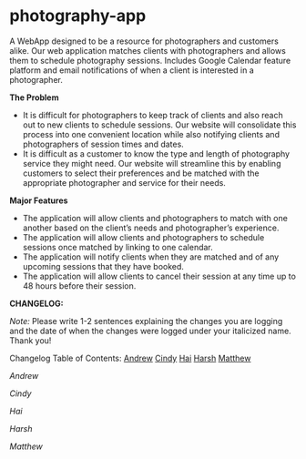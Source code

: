 # photography-app

A WebApp designed to be a resource for photographers and customers alike. Our web application matches clients with photographers and allows them to schedule photography sessions. Includes Google Calendar feature platform and email notifications of when a client is interested in a photographer. 

**The Problem**
  - It is difficult for photographers to keep track of clients and also reach out to new clients to schedule sessions. Our website will consolidate this       process into one convenient location while also notifying clients and photographers of session times and dates.
  - It is difficult as a customer to know the type and length of photography service they might need. Our website will streamline this by enabling             customers to select their preferences and be matched with the appropriate photographer and service for their needs. 

**Major Features**
  - The application will allow clients and photographers to match with one another based on the client’s needs and photographer’s experience.
  - The application will allow clients and photographers to schedule sessions once matched by linking to one calendar.
  - The application will notify clients when they are matched and of any upcoming sessions that they have booked.
  - The application will allow clients to cancel their session at any time up to 48 hours before their session.



**CHANGELOG:**

_Note:_ Please write 1-2 sentences explaining the changes you are logging and the date of when the changes were logged under your italicized name. Thank you!

Changelog Table of Contents:
[Andrew](#andrew)
[Cindy](#cindy)
[Hai](#hai)
[Harsh](#harsh)
[Matthew](#matthew)

*<a name="andrew"></a> Andrew*

*<a name="cindy"></a> Cindy*

*<a name="hai"></a> Hai*

*<a name="harsh"></a> Harsh*

*<a name="matthew"></a> Matthew*


